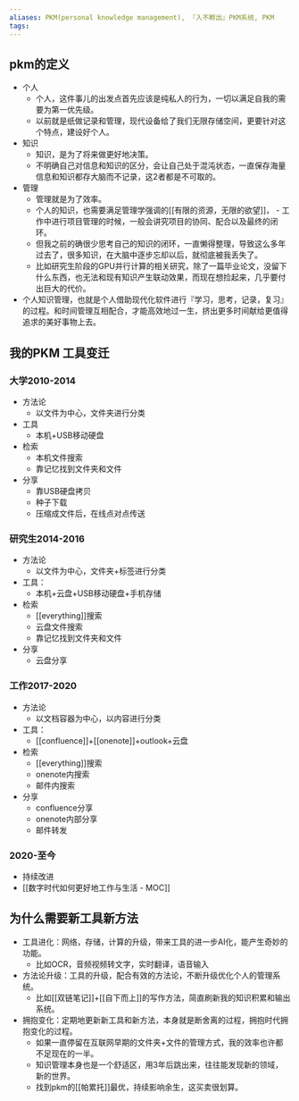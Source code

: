```yaml
---
aliases: PKM(personal knowledge management), 『入不孵出』PKM系统, PKM
tags: 
---
```


## pkm的定义

- 个人
	- 个人，这件事儿的出发点首先应该是纯私人的行为，一切以满足自我的需要为第一优先级。
	- 以前就是纸做记录和管理，现代设备给了我们无限存储空间，更要针对这个特点，建设好个人。
- 知识
	- 知识，是为了将来做更好地决策。
	- 不明确自己对信息和知识的区分，会让自己处于混沌状态，一直保存海量信息和知识都存大脑而不记录，这2者都是不可取的。
- 管理
	- 管理就是为了效率。
	- 个人的知识，也需要满足管理学强调的[[有限的资源，无限的欲望]]，	- 工作中进行项目管理的时候，一般会讲究项目的协同、配合以及最终的闭环。
	- 但我之前的确很少思考自己的知识的闭环，一直懒得整理，导致这么多年过去了，很多知识，在大脑中逐步忘却以后，就彻底被我丢失了。
	- 比如研究生阶段的GPU并行计算的相关研究，除了一篇毕业论文，没留下什么东西，也无法和现有知识产生联动效果，而现在想捡起来，几乎要付出巨大的代价。
- 个人知识管理，也就是个人借助现代化软件进行『学习，思考，记录，复习』的过程。和时间管理互相配合，才能高效地过一生，挤出更多时间献给更值得追求的美好事物上去。

## 我的PKM 工具变迁

### 大学2010-2014

- 方法论
	- 以文件为中心，文件夹进行分类
- 工具
	- 本机+USB移动硬盘
- 检索
	- 本机文件搜索
	- 靠记忆找到文件夹和文件
- 分享
	- 靠USB硬盘拷贝
	- 种子下载
	- 压缩成文件后，在线点对点传送

### 研究生2014-2016

- 方法论
	- 以文件为中心，文件夹+标签进行分类
- 工具：
	- 本机+云盘+USB移动硬盘+手机存储
- 检索
	- [[everything]]搜索
	- 云盘文件搜索
	- 靠记忆找到文件夹和文件
- 分享
	- 云盘分享

### 工作2017-2020

- 方法论
	- 以文档容器为中心，以内容进行分类
- 工具：
	- [[confluence]]+[[onenote]]+outlook+云盘
- 检索
	- [[everything]]搜索
	- onenote内搜索
	- 邮件内搜索
- 分享
	- confluence分享
	- onenote内部分享
	- 邮件转发

### 2020-至今

- 持续改进
- [[数字时代如何更好地工作与生活 - MOC]]

## 为什么需要新工具新方法

- 工具进化：网络，存储，计算的升级，带来工具的进一步AI化，能产生奇妙的功能。
	- 比如OCR，音频视频转文字，实时翻译，语音输入
- 方法论升级：工具的升级，配合有效的方法论，不断升级优化个人的管理系统。
	- 比如[[双链笔记]]+[[自下而上]]的写作方法，简直刷新我的知识积累和输出系统。
- 拥抱变化：定期地更新新工具和新方法，本身就是断舍离的过程，拥抱时代拥抱变化的过程。
	- 如果一直停留在互联网早期的文件夹+文件的管理方式，我的效率也许都不足现在的一半。
	- 知识管理本身也是一个舒适区，用3年后跳出来，往往能发现新的领域，新的世界。
	- 找到pkm的[[帕累托]]最优，持续影响余生，这买卖很划算。
